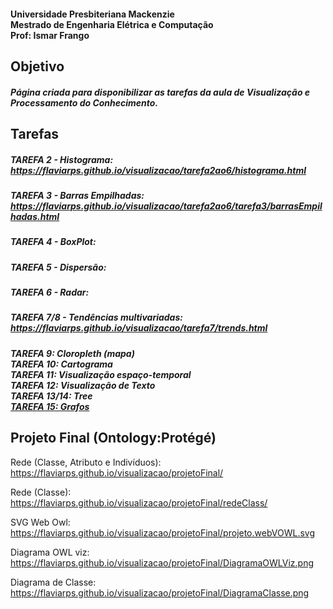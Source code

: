 #### Universidade Presbiteriana Mackenzie<br>Mestrado de Engenharia Elétrica e Computação<br>Prof: Ismar Frango

## Objetivo
##### Página criada para disponibilizar as tarefas da aula de Visualização e Processamento do Conhecimento. 

## Tarefas

##### TAREFA 2 - Histograma: https://flaviarps.github.io/visualizacao/tarefa2ao6/histograma.html

##### TAREFA 3 - Barras Empilhadas: https://flaviarps.github.io/visualizacao/tarefa2ao6/tarefa3/barrasEmpilhadas.html

##### TAREFA 4 - BoxPlot:

##### TAREFA 5 - Dispersão:

##### TAREFA 6 - Radar:

##### TAREFA 7/8 - Tendências multivariadas: https://flaviarps.github.io/visualizacao/tarefa7/trends.html

##### TAREFA 9: Cloropleth (mapa)<br>TAREFA 10: Cartograma<br>TAREFA 11: Visualização espaço-temporal<br>TAREFA 12: Visualização de Texto<br>TAREFA 13/14: Tree<br><a href="https://flaviarps.github.io/visualizacao/grafos/" target="_blank">TAREFA 15: Grafos</a>

## Projeto Final (Ontology:Protégé)

Rede (Classe, Atributo e Indivíduos): https://flaviarps.github.io/visualizacao/projetoFinal/

Rede (Classe): https://flaviarps.github.io/visualizacao/projetoFinal/redeClass/

SVG Web Owl: https://flaviarps.github.io/visualizacao/projetoFinal/projeto.webVOWL.svg

Diagrama OWL viz:  https://flaviarps.github.io/visualizacao/projetoFinal/DiagramaOWLViz.png

Diagrama de Classe: https://flaviarps.github.io/visualizacao/projetoFinal/DiagramaClasse.png
